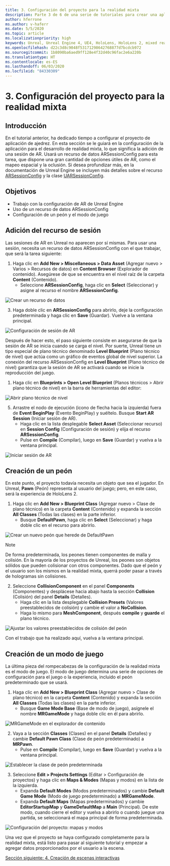 ```yaml
---
title: 3. Configuración del proyecto para la realidad mixta
description: Parte 3 de 6 de una serie de tutoriales para crear una aplicación de ajedrez sencilla con Unreal Engine 4 y el complemento UX Tools de Mixed Reality Toolkit
author: hferrone
ms.author: v-haferr
ms.date: 5/5/2020
ms.topic: article
ms.localizationpriority: high
keywords: Unreal, Unreal Engine 4, UE4, HoloLens, HoloLens 2, mixed reality, tutorial, getting started, mrtk, uxt, UX Tools, documentation
ms.openlocfilehash: d22c3d8c9048f53171298642768877d7bcdcb972
ms.sourcegitcommit: 1b8090ba6aed9ff128e4f32d40c96fac2e6a220b
ms.translationtype: HT
ms.contentlocale: es-ES
ms.lasthandoff: 06/03/2020
ms.locfileid: "84330309"
---
```

# <a name="3-setting-up-your-project-for-mixed-reality"></a>3. Configuración del proyecto para la realidad mixta

## <a name="overview"></a>Introducción

En el tutorial anterior, ha dedicado tiempo a configurar el proyecto de aplicación de ajedrez. En esta sección se le guiará en la configuración de la aplicación para el desarrollo de realidad mixta, lo que significa la adición de una sesión de AR. Usará un recurso de datos ARSessionConfig para esta tarea, que dispone una gran cantidad de opciones útiles de AR, como el mapeo espacial y la oclusión. Si desea profundizar más, en la documentación de Unreal Engine se incluyen más detalles sobre el recurso [ARSessionConfig](https://docs.unrealengine.com/en-US/PythonAPI/class/ARSessionConfig.html) y la clase [UARSessionConfig](https://docs.unrealengine.com/en-US/API/Runtime/AugmentedReality/UARSessionConfig/index.html).

## <a name="objectives"></a>Objetivos
* Trabajo con la configuración de AR de Unreal Engine 
* Uso de un recurso de datos ARSessionConfig
* Configuración de un peón y el modo de juego

## <a name="adding-the-session-asset"></a>Adición del recurso de sesión
Las sesiones de AR en Unreal no aparecen por sí mismas. Para usar una sesión, necesita un recurso de datos ARSessionConfig con el que trabajar, que será la tarea siguiente:

1. Haga clic en **Add New > Miscellaneous > Data Asset** (Agregar nuevo > Varios > Recursos de datos) en **Content Browser** (Explorador de contenido). Asegúrese de que se encuentra en el nivel raíz de la carpeta **Content** (Contenido). 
    * Seleccione **ARSessionConfig**, haga clic en **Select** (Seleccionar) y asigne al recurso el nombre **ARSessionConfig**.

![Crear un recurso de datos](images/unreal-uxt/3-createasset.PNG)

3. Haga doble clic en **ARSessionConfig** para abrirlo, deje la configuración predeterminada y haga clic en **Save** (Guardar). Vuelve a la ventana principal. 

![Configuración de sesión de AR](images/unreal-uxt/3-arsessionconfig.PNG)

Después de hacer esto, el paso siguiente consiste en asegurarse de que la sesión de AR se inicia cuando se carga el nivel. Por suerte, Unreal tiene un tipo especial de plano técnico denominado **Level Blueprint** (Plano técnico de nivel) que actúa como un gráfico de eventos global de nivel superior. La conexión del recurso ARSessionConfig en **Level Blueprint** (Plano técnico de nivel) garantiza que la sesión de AR se activará cuando se inicie la reproducción del juego.

1. Haga clic en **Blueprints > Open Level Blueprint** (Planos técnicos > Abrir plano técnico de nivel) en la barra de herramientas del editor: 

![Abrir plano técnico de nivel](images/unreal-uxt/3-level-blueprint.PNG)

5. Arrastre el nodo de ejecución (icono de flecha hacia la izquierda) fuera de **Event BeginPlay** (Evento BeginPlay) y suéltelo. Busque **Start AR Session** (Iniciar sesión de AR).  
    * Haga clic en la lista desplegable **Select Asset** (Seleccionar recurso) en **Session Config** (Configuración de sesión) y elija el recurso **ARSessionConfig**. 
    * Pulse en **Compile** (Compilar), luego en **Save** (Guardar) y vuelva a la ventana principal.

![Iniciar sesión de AR](images/unreal-uxt/3-start-ar-session.PNG)

## <a name="create-a-pawn"></a>Creación de un peón
En este punto, el proyecto todavía necesita un objeto que sea el jugador. En Unreal, **Pawn** (Peón) representa al usuario del juego; pero, en este caso, será la experiencia de HoloLens 2.

1. Haga clic en **Add New > Blueprint Class** (Agregar nuevo > Clase de plano técnico) en la carpeta **Content** (Contenido) y expanda la sección **All Classes** (Todas las clases) en la parte inferior. 
    * Busque **DefaultPawn**, haga clic en **Select** (Seleccionar) y haga doble clic en el recurso para abrirlo. 

![Crear un nuevo peón que herede de DefaultPawn](images/unreal-uxt/3-defaultpawn.PNG)

> [!NOTE]
> De forma predeterminada, los peones tienen componentes de malla y colisión. En la mayoría de los proyectos de Unreal, los peones son objetos sólidos que pueden colisionar con otros componentes. Dado que el peón y el usuario son los mismos en la realidad mixta, querrá poder pasar a través de hologramas sin colisiones. 

2. Seleccione **CollisionComponent** en el panel **Components** (Componentes) y desplácese hacia abajo hasta la sección **Collision** (Colisión) del panel **Details** (Detalles). 
    * Haga clic en la lista desplegable **Collision Presets** (Valores preestablecidos de colisión) y cambie el valor a **NoCollision**. 
    * Haga lo mismo para **MeshComponent**, después **compile** y **guarde** el plano técnico. 

![Ajustar los valores preestablecidos de colisión del peón](images/unreal-uxt/3-nocollision.PNG)

Con el trabajo que ha realizado aquí, vuelva a la ventana principal.

## <a name="create-a-game-mode"></a>Creación de un modo de juego
La última pieza del rompecabezas de la configuración de la realidad mixta es el modo de juego. El modo de juego determina una serie de opciones de configuración para el juego o la experiencia, incluido el peón predeterminado que se usará.

1.  Haga clic en **Add New > Blueprint Class** (Agregar nuevo > Clase de plano técnico) en la carpeta **Content** (Contenido) y expanda la sección **All Classes** (Todas las clases) en la parte inferior. 
    * Busque **Game Mode Base** (Base de modo de juego), asígnele el nombre **MRGameMode** y haga doble clic en él para abrirlo. 

![MRGameMode en el explorador de contenido](images/unreal-uxt/3-gamemode.PNG)

2.  Vaya a la sección **Classes** (Clases) en el panel **Details** (Detalles) y cambie **Default Pawn Class** (Clase de peón predeterminado) a **MRPawn**. 
    * Pulse en **Compile** (Compilar), luego en **Save** (Guardar) y vuelva a la ventana principal. 

![Establecer la clase de peón predeterminada](images/unreal-uxt/3-setpawn.PNG)

3.  Seleccione **Edit > Projects Settings** (Editar > Configuración de proyectos) y haga clic en **Maps & Modes** (Mapas y modos) en la lista de la izquierda. 
    * Expanda **Default Modes** (Modos predeterminados) y cambie **Default Game Mode** (Modo de juego predeterminado) a **MRGameMode**. 
    * Expanda **Default Maps** (Mapas predeterminados) y cambie **EditorStartupMap** y **GameDefaultMap** a **Main** (Principal). De este modo, cuando cierre el editor y vuelva a abrirlo o cuando juegue una partida, se seleccionará el mapa principal de forma predeterminada.

![Configuración del proyecto: mapas y modos](images/unreal-uxt/3-mapsandmodes.PNG)

Una vez que el proyecto se haya configurado completamente para la realidad mixta, está listo para pasar al siguiente tutorial y empezar a agregar datos proporcionados por el usuario a la escena. 

[Sección siguiente: 4. Creación de escenas interactivas](unreal-uxt-ch4.md)